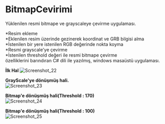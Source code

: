 # BitmapCevirimi
Yüklenilen resmi bitmape ve grayscaleye çevirme uygulaması.  

*Resim ekleme  
*Eklenilen resim üzerinde gezinerek koordinat ve GRB bilgisi alma  
*İstenilen bir yere istenilen RGB değerinde nokta koyma  
*Resmi grayscale'ye çevirme  
*İstenilen threshold değeri ile resmi bitmape çevirme  
  özelliklerini barındıran C# dili ile yazılmış, windows masaüstü uygulaması.  
  
**İlk Hal**
![Screenshot_22](https://user-images.githubusercontent.com/50452706/67428704-57c09480-f5e7-11e9-9558-c3c727ae1f39.png)  

**GrayScale'ye dönüşmüş hali.**  
![Screenshot_23](https://user-images.githubusercontent.com/50452706/67428758-7888ea00-f5e7-11e9-8aed-7cdfa30d1988.png)  

**Bitmap'e dönüşmüş hali(Threshold : 170)**  
![Screenshot_24](https://user-images.githubusercontent.com/50452706/67428814-8f2f4100-f5e7-11e9-99cd-ba2454d35a2b.png)  

**Bitmap'e dönüşmüş hali(Threshold : 100)**  
![Screenshot_25](https://user-images.githubusercontent.com/50452706/67428848-a110e400-f5e7-11e9-98bc-a0d55520f2d7.png)

